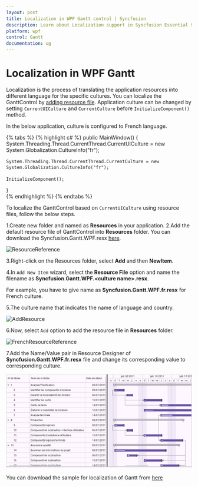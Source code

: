 ```yaml
---
layout: post
title: Localization in WPF Gantt control | Syncfusion
description: Learn about Localization support in Syncfusion Essential Studio WPF Gantt control, its elements and more details.
platform: wpf
control: Gantt
documentation: ug
---
```



# Localization in WPF Gantt

Localization is the process of translating the application resources into different language for the specific cultures. You can localize the GanttControl by [adding resource file](https://docs.microsoft.com/en-us/previous-versions/visualstudio/visual-studio-2010/aa992030(v=vs.100)). Application culture can be changed by setting `CurrentUICulture` and `CurrentCulture` before `InitializeComponent()` method. 

In the below application, culture is configured to French language.

{% tabs %}
{% highlight c# %}
public MainWindow()
{
    System.Threading.Thread.CurrentThread.CurrentUICulture = new System.Globalization.CultureInfo("fr");

    System.Threading.Thread.CurrentThread.CurrentCulture = new System.Globalization.CultureInfo("fr");

    InitializeComponent();
}    
{% endhighlight %}
{% endtabs %}


To localize the GanttControl based on `CurrentUICulture` using resource files, follow the below steps. 

1.Create new folder and named as **Resources** in your application. 
2.Add the default resource file of GanttControl into **Resources** folder. You can download the Syncfusion.Gantt.WPF.resx [here](http://www.syncfusion.com/downloads/support/directtrac/general/ze/Resources-2137559261.zip).

![ResourceReference](Localization_images/ResourceReference.png)

3.Right-click on the Resources folder, select **Add** and then **NewItem**.

4.In `Add New Item` wizard, select the **Resource File** option and name the filename as **Syncfusion.Gantt.WPF.&lt;culture name&gt;.resx**. 

For example, you have to give name as **Syncfusion.Gantt.WPF.fr.resx** for French culture.
 
5.The culture name that indicates the name of language and country. 

![AddResource](Localization_images/AddResource.png)

6.Now, select `Add` option to add the resource file in **Resources** folder.

![FrenchResourceReference](Localization_images/FrenchResourceReference.png)

7.Add the Name/Value pair in Resource Designer of **Syncfusion.Gantt.WPF.fr.resx** file and change its corresponding value to corresponding culture. 

![localization-in-wpf-gantt-control](Localization_images/localization-in-wpf-gantt-control.png)

You can download the sample for localization of Gantt from [here](http://www.syncfusion.com/downloads/support/directtrac/general/ze/Localization_Gantt-1030234357.zip)

